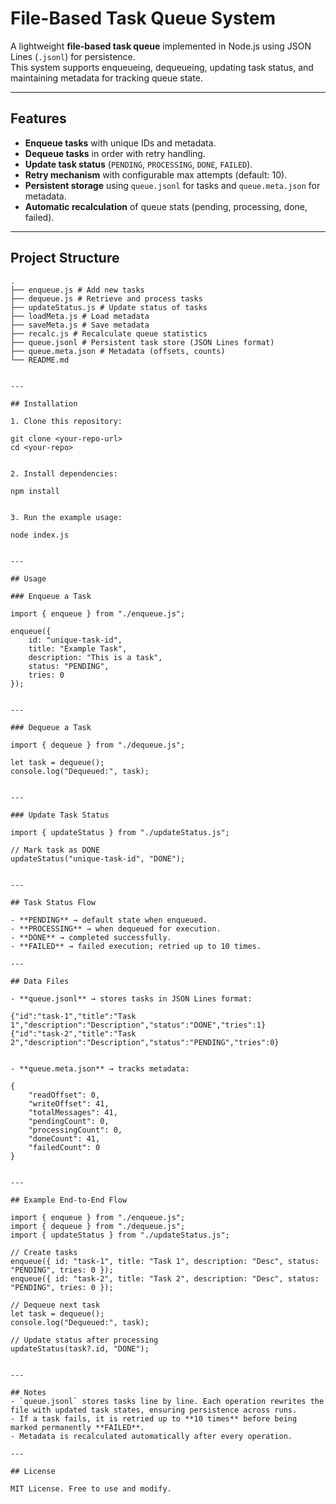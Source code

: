 # File-Based Task Queue System

A lightweight **file-based task queue** implemented in Node.js using JSON Lines (`.jsonl`) for persistence.  
This system supports enqueueing, dequeueing, updating task status, and maintaining metadata for tracking queue state.

---

## Features

- **Enqueue tasks** with unique IDs and metadata.  
- **Dequeue tasks** in order with retry handling.  
- **Update task status** (`PENDING`, `PROCESSING`, `DONE`, `FAILED`).  
- **Retry mechanism** with configurable max attempts (default: 10).  
- **Persistent storage** using `queue.jsonl` for tasks and `queue.meta.json` for metadata.  
- **Automatic recalculation** of queue stats (pending, processing, done, failed).  

---

## Project Structure
```text
.
├── enqueue.js # Add new tasks
├── dequeue.js # Retrieve and process tasks
├── updateStatus.js # Update status of tasks
├── loadMeta.js # Load metadata
├── saveMeta.js # Save metadata
├── recalc.js # Recalculate queue statistics
├── queue.jsonl # Persistent task store (JSON Lines format)
├── queue.meta.json # Metadata (offsets, counts)
└── README.md


---

## Installation

1. Clone this repository:

git clone <your-repo-url>
cd <your-repo>


2. Install dependencies:

npm install


3. Run the example usage:

node index.js


---

## Usage

### Enqueue a Task

import { enqueue } from "./enqueue.js";

enqueue({
    id: "unique-task-id",
    title: "Example Task",
    description: "This is a task",
    status: "PENDING",
    tries: 0
});


---

### Dequeue a Task

import { dequeue } from "./dequeue.js";

let task = dequeue();
console.log("Dequeued:", task);


---

### Update Task Status

import { updateStatus } from "./updateStatus.js";

// Mark task as DONE
updateStatus("unique-task-id", "DONE");


---

## Task Status Flow

- **PENDING** → default state when enqueued.  
- **PROCESSING** → when dequeued for execution.  
- **DONE** → completed successfully.  
- **FAILED** → failed execution; retried up to 10 times.  

---

## Data Files

- **queue.jsonl** → stores tasks in JSON Lines format:  

{"id":"task-1","title":"Task 1","description":"Description","status":"DONE","tries":1}
{"id":"task-2","title":"Task 2","description":"Description","status":"PENDING","tries":0}


- **queue.meta.json** → tracks metadata:  

{
    "readOffset": 0,
    "writeOffset": 41,
    "totalMessages": 41,
    "pendingCount": 0,
    "processingCount": 0,
    "doneCount": 41,
    "failedCount": 0
}


---

## Example End-to-End Flow

import { enqueue } from "./enqueue.js";
import { dequeue } from "./dequeue.js";
import { updateStatus } from "./updateStatus.js";

// Create tasks
enqueue({ id: "task-1", title: "Task 1", description: "Desc", status: "PENDING", tries: 0 });
enqueue({ id: "task-2", title: "Task 2", description: "Desc", status: "PENDING", tries: 0 });

// Dequeue next task
let task = dequeue();
console.log("Dequeued:", task);

// Update status after processing
updateStatus(task?.id, "DONE");


---

## Notes
- `queue.jsonl` stores tasks line by line. Each operation rewrites the file with updated task states, ensuring persistence across runs.
- If a task fails, it is retried up to **10 times** before being marked permanently **FAILED**.  
- Metadata is recalculated automatically after every operation.  

---

## License

MIT License. Free to use and modify.
